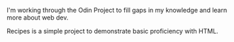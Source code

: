 I'm working through the Odin Project to fill gaps in my knowledge and learn more about web dev.

Recipes is a simple project to demonstrate basic proficiency with HTML.
